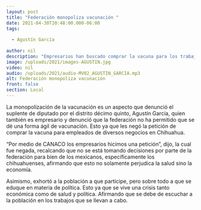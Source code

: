 ```yaml
---
layout: post
title: "Federación monopoliza vacunación "
date: 2021-04-30T20:48:00.000-06:00
tags:
  
  - Agustín García
  
author: nil
description: "Empresarios han buscado comprar la vacuna para los trabajadores, ha sido negada la solicitud."
image: /uploads/2021/images-AGUSTIN.jpg
video: nil
audio: /uploads/2021/audio-MV02_AGUSTIN_GARCIA.mp3
alt: Federación monopoliza vacunación 
front: false
section: Local
---
```


La monopolización de la vacunación es un aspecto que denunció el suplente de diputado por el distrito décimo quinto, Agustín García, quien también es empresario y denunció que la federación no ha permitido que se dé una forma ágil de vacunación. Esto ya que les negó la petición de comprar la vacuna para empleados de diversos negocios en Chihuahua.

“Por medio de CANACO los empresarios hicimos una petición”, dijo, la cual fue negada, recalcando que no se está tomando decisiones por parte de la federación para bien de los mexicanos, específicamente los chihuahuenses, afirmando que esto no solamente perjudica la salud sino la economía.

Asimismo, exhortó a la población a que participe, pero sobre todo a que se eduque en materia de política. Esto ya que se vive una crisis tanto económica como de salud y política. Afirmando que se debe de escuchar a la población en los trabajos que se llevan a cabo.

